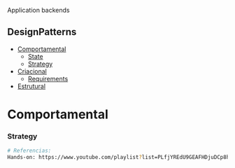 Application backends

## DesignPatterns

*   [Comportamental](#Comportamental)
    *   [State](#State)
    *   [Strategy](#Strategy)
*   [Criacional](Criacional)
    *   [Requirements](#requirements)
*   [Estrutural](Estrutural)




# Comportamental

### Strategy

```bash
# Referencias:
Hands-on: https://www.youtube.com/playlist?list=PLfjYREdU9GEAFHDjuDCp8h0APDqfe-lS_

```



